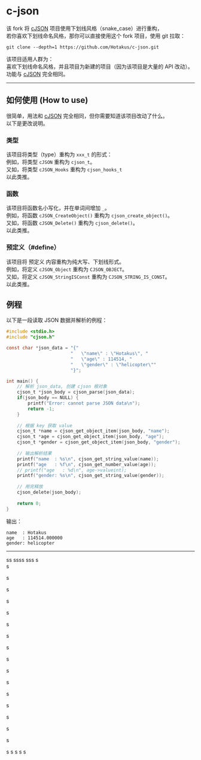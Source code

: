 # c-json

该 fork 将 [cJSON](https://github.com/DaveGamble/cJSON) 项目使用下划线风格（snake_case）进行重构，  
若你喜欢下划线命名风格，那你可以直接使用这个 fork 项目，使用 git 拉取：
```cmdline
git clone --depth=1 https://github.com/Hotakus/c-json.git
```
该项目适用人群为：  
喜欢下划线命名风格，并且项目为新建的项目（因为该项目是大量的 API 改动）。  
功能与 [cJSON](https://github.com/DaveGamble/cJSON) 完全相同。

---

## 如何使用 (How to use)
很简单，用法和 [cJSON](https://github.com/DaveGamble/cJSON) 完全相同，但你需要知道该项目改动了什么。  
以下是更改说明。

### 类型
该项目将类型（type）重构为 `xxx_t` 的形式：  
例如，将类型 `cJSON` 重构为 `cjson_t`。  
又如，将类型 `cJSON_Hooks` 重构为 `cjson_hooks_t`  
以此类推。

### 函数
该项目将函数名小写化，并在单词间增加 `_`。  
例如，将函数 `cJSON_CreateObject()` 重构为 `cjson_create_object()`。  
又如，将函数 `cJSON_Delete()` 重构为 `cjson_delete()`。  
以此类推。

### 预定义（#define）
该项目将 预定义 内容重构为纯大写、下划线形式。  
例如，将定义 `cJSON_Object` 重构为 `CJSON_OBJECT`。  
又如，将定义 `cJSON_StringISConst` 重构为 `CJSON_STRING_IS_CONST`。  
以此类推。

## 例程
以下是一段读取 JSON 数据并解析的例程：
```c
#include <stdio.h>
#include "cjson.h"

const char *json_data = "{"
                        "   \"name\" : \"Hotakus\", "
                        "   \"age\" : 114514, "
                        "   \"gender\" : \"helicopter\""
                        "}"; 

int main() {
    // 解析 json_data, 创建 cjson 根对象
    cjson_t *json_body = cjson_parse(json_data);
    if(json_body == NULL) {
        printf("Error: cannot parse JSON data\n");
        return -1;
    }
    
    // 根据 key 获取 value
    cjson_t *name = cjson_get_object_item(json_body, "name");
    cjson_t *age = cjson_get_object_item(json_body, "age");
    cjson_t *gender = cjson_get_object_item(json_body, "gender");
    
    // 输出解析结果
    printf("name  : %s\n", cjson_get_string_value(name));
    printf("age   : %f\n", cjson_get_number_value(age));
    // printf("age   : %d\n", age->valueint);
    printf("gender: %s\n", cjson_get_string_value(gender));
    
    // 用完释放
    cjson_delete(json_body);
    
    return 0;
}
```
输出：
```cmdline
name  : Hotakus
age   : 114514.000000
gender: helicopter
```



---












ss
ssss
sss
s   
s  

s  

s

s  

s

s

s

s

s

s

s

s

s

s

s

s

s
s
s
s
s

